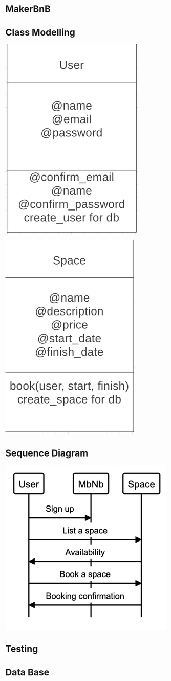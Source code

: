# MakerBnB

# Class Modelling

![User Diagram](https://raw.githubusercontent.com/frank-mck/MakerBnB/main/img/User.png)

![Space Diagram](https://raw.githubusercontent.com/frank-mck/MakerBnB/main/img/Space.png)

# Sequence Diagram

![Sequence Diagram](https://raw.githubusercontent.com/frank-mck/MakerBnB/main/img/Sequence.png)

# Testing

# Data Base

